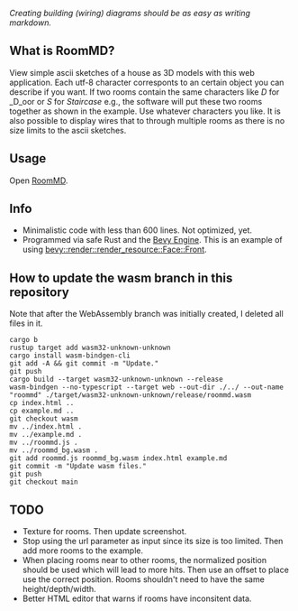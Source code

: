 _Creating building (wiring) diagrams should be as easy as writing markdown._

## What is RoomMD?

View simple ascii sketches of a house as 3D models with this web application. Each utf-8 character corresponts to an certain object you can describe if you want. If two rooms contain the same characters like _D_ for _D_oor or _S_ for _Staircase_ e.g., the software will put these two rooms together as shown in the example. Use whatever characters you like. It is also possible to display wires that to through multiple rooms as there is no size limits to the ascii sketches.


## Usage

Open [RoomMD](https://772.github.io/roommd/).

## Info

- Minimalistic code with less than 600 lines. Not optimized, yet.
- Programmed via safe Rust and the [Bevy Engine](https://bevyengine.org/). This is an example of using [bevy::render::render_resource::Face::Front](https://docs.rs/bevy/latest/bevy/render/render_resource/enum.Face.html).

## How to update the wasm branch in this repository

Note that after the WebAssembly branch was initially created, I deleted all files in it.

```
cargo b
rustup target add wasm32-unknown-unknown
cargo install wasm-bindgen-cli
git add -A && git commit -m "Update."
git push
cargo build --target wasm32-unknown-unknown --release
wasm-bindgen --no-typescript --target web --out-dir ./../ --out-name "roommd" ./target/wasm32-unknown-unknown/release/roommd.wasm
cp index.html ..
cp example.md ..
git checkout wasm
mv ../index.html .
mv ../example.md .
mv ../roommd.js .
mv ../roommd_bg.wasm .
git add roommd.js roommd_bg.wasm index.html example.md
git commit -m "Update wasm files."
git push
git checkout main
```

## TODO

- Texture for rooms. Then update screenshot.
- Stop using the url parameter as input since its size is too limited. Then add more rooms to the example.
- When placing rooms near to other rooms, the normalized position should be used which will lead to more hits. Then use an offset to place use the correct position. Rooms shouldn't need to have the same height/depth/width.
- Better HTML editor that warns if rooms have inconsitent data.

